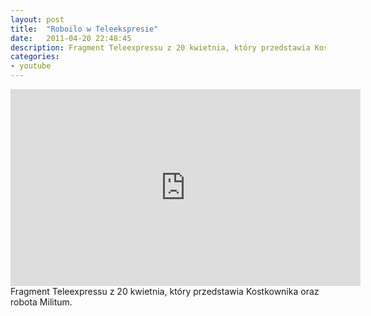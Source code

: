 ```yaml
---
layout: post
title:  "Roboilo w Teleekspresie"
date:   2011-04-20 22:48:45
description: Fragment Teleexpressu z 20 kwietnia, który przedstawia Kostkownika oraz robota Militum.
categories:
- youtube
---
```


<iframe width="560" height="315" src="https://www.youtube.com/embed/mFNOWTXo2yw" frameborder="0" allowfullscreen></iframe>
Fragment Teleexpressu z 20 kwietnia, który przedstawia Kostkownika oraz robota Militum.

